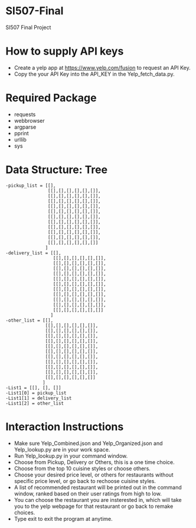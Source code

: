# SI507-Final
SI507 Final Project
# How to supply API keys
- Create a yelp app at https://www.yelp.com/fusion to request an API Key.
- Copy the your API Key into the API_KEY in the Yelp_fetch_data.py.

# Required Package
- requests
- webbrowser
- argparse
- pprint
- urllib
- sys

# Data Structure: Tree
```
-pickup_list = [[],
                [[],[],[],[],[],[]],
                [[],[],[],[],[],[]],
                [[],[],[],[],[],[]],
                [[],[],[],[],[],[]],
                [[],[],[],[],[],[]],
                [[],[],[],[],[],[]],
                [[],[],[],[],[],[]],
                [[],[],[],[],[],[]],
                [[],[],[],[],[],[]],
                [[],[],[],[],[],[]],
                [[],[],[],[],[],[]]
               ]
-delivery_list = [[],
                  [[],[],[],[],[],[]],
                  [[],[],[],[],[],[]],
                  [[],[],[],[],[],[]],
                  [[],[],[],[],[],[]],
                  [[],[],[],[],[],[]],
                  [[],[],[],[],[],[]],
                  [[],[],[],[],[],[]],
                  [[],[],[],[],[],[]],
                  [[],[],[],[],[],[]],
                  [[],[],[],[],[],[]],
                  [[],[],[],[],[],[]]
                 ]
-other_list = [[],
               [[],[],[],[],[],[]],
               [[],[],[],[],[],[]],
               [[],[],[],[],[],[]],
               [[],[],[],[],[],[]],
               [[],[],[],[],[],[]],
               [[],[],[],[],[],[]],
               [[],[],[],[],[],[]],
               [[],[],[],[],[],[]],
               [[],[],[],[],[],[]],
               [[],[],[],[],[],[]],
               [[],[],[],[],[],[]]
              ]
-List1 = [[], [], []]
-List1[0] = pickup_list
-List1[1] = delivery_list
-List1[2] = other_list
```
# Interaction Instructions
- Make sure Yelp_Combined.json and Yelp_Organized.json and Yelp_lookup.py are in your work space.
- Run Yelp_lookup.py in your command window.
- Choose from Pickup, Delivery or Others, this is a one time choice.
- Choose from the top 10 cuisine styles or choose others.
- Choose your desired price level, or others for restaurants without specific price level, or go back to rechoose cuisine styles.
- A list of recommended restaurant will be printed out in the command window, ranked based on their user ratings from high to low.
- You can choose the restaurant you are insterested in, which will take you to the yelp webpage for that restaurant or go back to remake choices.
- Type exit to exit the program at anytime.
